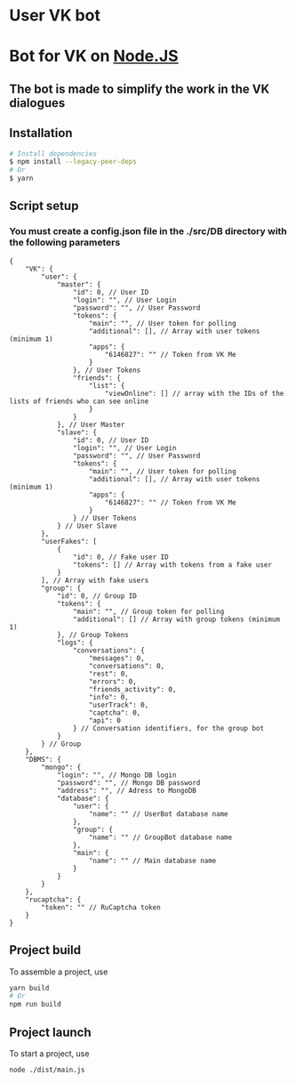 # User VK bot

# Bot for VK on [Node.JS](https://nodejs.org/en/download/)

## The bot is made to simplify the work in the VK dialogues

## Installation

```bash
# Install dependencies
$ npm install --legacy-peer-deps
# Or
$ yarn
```

## Script setup

### You must create a config.json file in the ./src/DB directory with the following parameters

```jsonc
{
	"VK": {
		"user": {
			"master": {
				"id": 0, // User ID
				"login": "", // User Login
				"password": "", // User Password
				"tokens": {
					"main": "", // User token for polling
					"additional": [], // Array with user tokens (minimum 1)
					"apps": {
						"6146827": "" // Token from VK Me
					}
				}, // User Tokens
				"friends": {
					"list": {
						"viewOnline": [] // array with the IDs of the lists of friends who can see online
					}
				}
			}, // User Master
			"slave": {
				"id": 0, // User ID
				"login": "", // User Login
				"password": "", // User Password
				"tokens": {
					"main": "", // User token for polling
					"additional": [], // Array with user tokens (minimum 1)
					"apps": {
						"6146827": "" // Token from VK Me
					}
				} // User Tokens
			} // User Slave
		},
		"userFakes": [
			{
				"id": 0, // Fake user ID
				"tokens": [] // Array with tokens from a fake user
			}
		], // Array with fake users
		"group": {
			"id": 0, // Group ID
			"tokens": {
				"main": "", // Group token for polling
				"additional": [] // Array with group tokens (minimum 1)
			}, // Group Tokens
			"logs": {
				"conversations": {
					"messages": 0,
					"conversations": 0,
					"rest": 0,
					"errors": 0,
					"friends_activity": 0,
					"info": 0,
					"userTrack": 0,
					"captcha": 0,
					"api": 0
				} // Conversation identifiers, for the group bot
			}
		} // Group
	},
	"DBMS": {
		"mongo": {
			"login": "", // Mongo DB login
			"password": "", // Mongo DB password
			"address": "", // Adress to MongoDB
			"database": {
				"user": {
					"name": "" // UserBot database name
				},
				"group": {
					"name": "" // GroupBot database name
				},
				"main": {
					"name": "" // Main database name
				}
			}
		}
	},
	"rucaptcha": {
		"token": "" // RuCaptcha token
	}
}
```

## Project build

To assemble a project, use

```bash
yarn build
# Or
npm run build
```

## Project launch

To start a project, use

```bash
node ./dist/main.js
```
